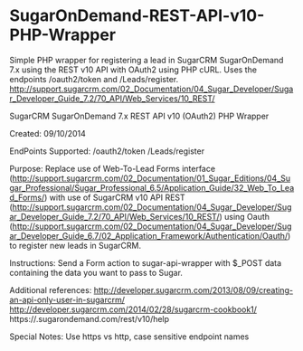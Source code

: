 SugarOnDemand-REST-API-v10-PHP-Wrapper
======================================

Simple PHP wrapper for registering a lead in SugarCRM SugarOnDemand 7.x using the REST v10 API with OAuth2 using PHP cURL. Uses the endpoints /oauth2/token and /Leads/register. http://support.sugarcrm.com/02_Documentation/04_Sugar_Developer/Sugar_Developer_Guide_7.2/70_API/Web_Services/10_REST/

SugarCRM SugarOnDemand 7.x REST API v10 (OAuth2) PHP Wrapper

Created: 09/10/2014
	
EndPoints Supported:
/oauth2/token
/Leads/register
	
Purpose: Replace use of Web-To-Lead Forms interface (http://support.sugarcrm.com/02_Documentation/01_Sugar_Editions/04_Sugar_Professional/Sugar_Professional_6.5/Application_Guide/32_Web_To_Lead_Forms/) with use of SugarCRM v10 API REST (http://support.sugarcrm.com/02_Documentation/04_Sugar_Developer/Sugar_Developer_Guide_7.2/70_API/Web_Services/10_REST/) using Oauth (http://support.sugarcrm.com/02_Documentation/04_Sugar_Developer/Sugar_Developer_Guide_6.7/02_Application_Framework/Authentication/Oauth/) to register new leads in SugarCRM.
	
Instructions: Send a Form action to sugar-api-wrapper with $_POST data containing the data you want to pass to Sugar. 

Additional references:
http://developer.sugarcrm.com/2013/08/09/creating-an-api-only-user-in-sugarcrm/
http://developer.sugarcrm.com/2014/02/28/sugarcrm-cookbook1/
https://<yourserver>.sugarondemand.com/rest/v10/help
	
Special Notes: Use https vs http, case sensitive endpoint names
